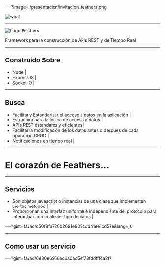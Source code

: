 ---?image=./presentacion/invitacion_feathers.png

![what](https://giphy.com/gifs/fpXxIjftmkk9y/html5)

---

![Logo Feathers](https://feathersjs.com/img/feathers-logo-wide.png)

Framework para la construcción de APIs REST y de Tiempo Real

---

## Construido Sobre

- Node      |
- ExpressJS |
- Socket IO |

---

## Busca

- Facilitar y Estandarizar el acceso a datos en la aplicación | 
- Estructura para la lógica de acceso a datos |
- APIs REST éstandards y eficientes |
- Facilitar la modificación de los datos antes o despues de cada oparacion CRUD |
- Notificaciones en tiempo real |

---
# El corazón de Feathers...

---

## Servicios
- Son objetos javascript o instancias de una clase que implementan ciertos métodos |
- Proporcionan una interfaz uniforme e independiente del protocolo para interactuar con cualquier tipo de datos |

---?gist=favac/c50f8fa720b2691e808cdd41ee1cd52e&lang=js

---
## Como usar un servicio

---?gist=favac/6e30e6956ac6a0ad5ef73fddfffca2f7

